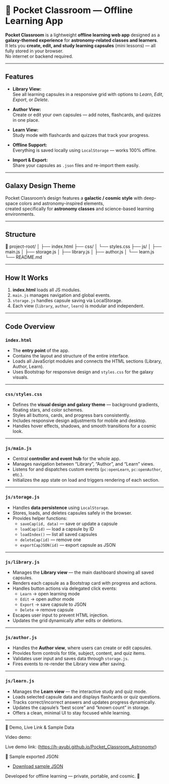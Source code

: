 # 🌌 Pocket Classroom — Offline Learning App

**Pocket Classroom** is a lightweight **offline learning web app** designed as a **galaxy-themed experience**  for **astronomy-related classes and learners**.  
It lets you **create, edit, and study learning capsules** (mini lessons) — all fully stored in your browser.  
No internet or backend required.

---

##  Features

- **Library View:**  
  See all learning capsules in a responsive grid with options to *Learn*, *Edit*, *Export*, or *Delete*.

- **Author View:**  
  Create or edit your own capsules — add notes, flashcards, and quizzes in one place.

- **Learn View:**  
  Study mode with flashcards and quizzes that track your progress.

- **Offline Support:**  
  Everything is saved locally using `LocalStorage` — works 100% offline.

- **Import & Export:**  
  Share your capsules as `.json` files and re-import them easily.

---

## Galaxy Design Theme

Pocket Classroom’s design features a **galactic / cosmic style** with deep-space colors and astronomy-inspired elements,  
created specifically for **astronomy classes** and science-based learning environments.

---

## Structure

📁 project-root/
│
├── index.html
├── css/
│ └── styles.css
├── js/
│ ├── main.js
│ ├── storage.js
│ ├── library.js
│ ├── author.js
│ └── learn.js
└── README.md


---

##  How It Works

1. **index.html** loads all JS modules.  
2. `main.js` manages navigation and global events.  
3. `storage.js` handles capsule saving via LocalStorage.  
4. Each view (`library`, `author`, `learn`) is modular and independent.

---

##  Code Overview

###  `index.html`
- The **entry point** of the app.  
- Contains the layout and structure of the entire interface.  
- Loads all JavaScript modules and connects the HTML sections (Library, Author, Learn).  
- Uses Bootstrap for responsive design and `styles.css` for the galaxy visuals.

---

###  `css/styles.css`
- Defines the **visual design and galaxy theme** — background gradients, floating stars, and color schemes.  
- Styles all buttons, cards, and progress bars consistently.  
- Includes responsive design adjustments for mobile and desktop.  
- Handles hover effects, shadows, and smooth transitions for a cosmic look.

---

###  `js/main.js`
- Central **controller and event hub** for the whole app.  
- Manages navigation between “Library”, “Author”, and “Learn” views.  
- Listens for and dispatches custom events (`pc:openLearn`, `pc:openAuthor`, etc.).  
- Initializes the app state on load and triggers rendering of each section.

---

###  `js/storage.js`
- Handles **data persistence** using `LocalStorage`.  
- Stores, loads, and deletes capsules safely in the browser.  
- Provides helper functions:
  - `saveCap(id, data)` — save or update a capsule  
  - `loadCap(id)` — load a capsule by ID  
  - `loadIndex()` — list all saved capsules  
  - `deleteCap(id)` — remove one  
  - `exportCapJSON(id)` — export capsule as JSON

---

###  `js/library.js`
- Manages the **Library view** — the main dashboard showing all saved capsules.  
- Renders each capsule as a Bootstrap card with progress and actions.  
- Handles button actions via delegated click events:
  - `Learn` → open learning mode  
  - `Edit` → open author mode  
  - `Export` → save capsule to JSON  
  - `Delete` → remove capsule  
- Escapes user input to prevent HTML injection.  
- Updates the grid dynamically after edits or deletions.

---

###  `js/author.js`
- Handles the **Author view**, where users can create or edit capsules.  
- Provides form controls for title, subject, content, and quiz items.  
- Validates user input and saves data through `storage.js`.  
- Fires events to re-render the Library view after saving.

---

###  `js/learn.js`
- Manages the **Learn view** — the interactive study and quiz mode.  
- Loads selected capsule data and displays flashcards or quiz questions.  
- Tracks correct/incorrect answers and updates progress dynamically.  
- Updates the capsule’s “best score” and “known count” in storage.  
- Offers a clean, minimal UI to stay focused while learning.

---

📎 Demo, Live Link & Sample Data

 Video demo:


 Live demo link:
(https://h-ayubi.github.io/Pocket_Classroom_Astronomy/)

📄 Sample exported JSON:
- [Download sample JSON](assets/sample-astronomy-cap.json)



Developed for offline learning — private, portable, and cosmic. 🚀

